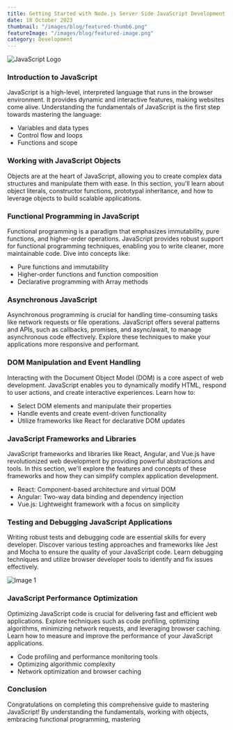 ```yaml
---
title: Getting Started with Node.js Server Side JavaScript Development
date: 18 October 2023
thumbnail: "/images/blog/featured-thumb6.png"
featureImage: "/images/blog/featured-image.png"
category: Development
---
```


![JavaScript Logo](/images/blog/featured-image.png)

### Introduction to JavaScript

JavaScript is a high-level, interpreted language that runs in the browser environment. It provides dynamic and interactive features, making websites come alive. Understanding the fundamentals of JavaScript is the first step towards mastering the language:

- Variables and data types
- Control flow and loops
- Functions and scope

### Working with JavaScript Objects

Objects are at the heart of JavaScript, allowing you to create complex data structures and manipulate them with ease. In this section, you'll learn about object literals, constructor functions, prototypal inheritance, and how to leverage objects to build scalable applications.

### Functional Programming in JavaScript

Functional programming is a paradigm that emphasizes immutability, pure functions, and higher-order operations. JavaScript provides robust support for functional programming techniques, enabling you to write cleaner, more maintainable code. Dive into concepts like:

- Pure functions and immutability
- Higher-order functions and function composition
- Declarative programming with Array methods

### Asynchronous JavaScript

Asynchronous programming is crucial for handling time-consuming tasks like network requests or file operations. JavaScript offers several patterns and APIs, such as callbacks, promises, and async/await, to manage asynchronous code effectively. Explore these techniques to make your applications more responsive and performant.

### DOM Manipulation and Event Handling

Interacting with the Document Object Model (DOM) is a core aspect of web development. JavaScript enables you to dynamically modify HTML, respond to user actions, and create interactive experiences. Learn how to:

- Select DOM elements and manipulate their properties
- Handle events and create event-driven functionality
- Utilize frameworks like React for declarative DOM updates

### JavaScript Frameworks and Libraries

JavaScript frameworks and libraries like React, Angular, and Vue.js have revolutionized web development by providing powerful abstractions and tools. In this section, we'll explore the features and concepts of these frameworks and how they can simplify complex application development.

- React: Component-based architecture and virtual DOM
- Angular: Two-way data binding and dependency injection
- Vue.js: Lightweight framework with a focus on simplicity

### Testing and Debugging JavaScript Applications

Writing robust tests and debugging code are essential skills for every developer. Discover various testing approaches and frameworks like Jest and Mocha to ensure the quality of your JavaScript code. Learn debugging techniques and utilize browser developer tools to identify and fix issues effectively.

![Image 1](/images/blog/featured-thumb13.png)

### JavaScript Performance Optimization

Optimizing JavaScript code is crucial for delivering fast and efficient web applications. Explore techniques such as code profiling, optimizing algorithms, minimizing network requests, and leveraging browser caching. Learn how to measure and improve the performance of your JavaScript applications.

- Code profiling and performance monitoring tools
- Optimizing algorithmic complexity
- Network optimization and browser caching

### Conclusion

Congratulations on completing this comprehensive guide to mastering JavaScript! By understanding the fundamentals, working with objects, embracing functional programming, mastering
